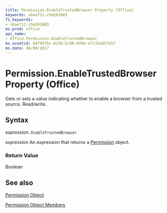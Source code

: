 ```yaml
---
title: Permission.EnableTrustedBrowser Property (Office)
keywords: vbaof11.chm261003
f1_keywords:
- vbaof11.chm261003
ms.prod: office
api_name:
- Office.Permission.EnableTrustedBrowser
ms.assetid: 64f087bc-8158-bc80-070e-e7c33ad57e5f
ms.date: 06/08/2017
---
```



# Permission.EnableTrustedBrowser Property (Office)

Gets or sets a value indicating whether to enable a browser from a trusted source. Read/write.


## Syntax

 _expression_. `EnableTrustedBrowser`

 _expression_ An expression that returns a [Permission](./Office.Permission.md) object.


### Return Value

Boolean


## See also


[Permission Object](Office.Permission.md)



[Permission Object Members](./overview/permission-members-office.md)

